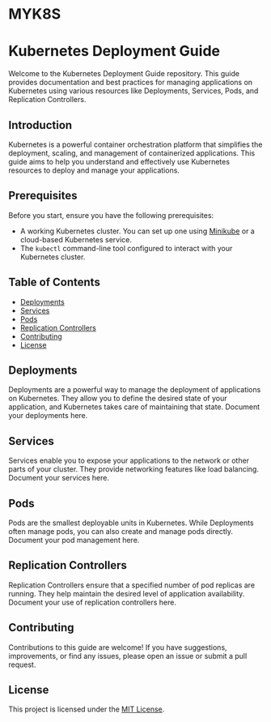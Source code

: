 # MYK8S
# Kubernetes Deployment Guide

Welcome to the Kubernetes Deployment Guide repository. This guide provides documentation and best practices for managing applications on Kubernetes using various resources like Deployments, Services, Pods, and Replication Controllers.

## Introduction

Kubernetes is a powerful container orchestration platform that simplifies the deployment, scaling, and management of containerized applications. This guide aims to help you understand and effectively use Kubernetes resources to deploy and manage your applications.

## Prerequisites

Before you start, ensure you have the following prerequisites:

- A working Kubernetes cluster. You can set up one using [Minikube](https://minikube.sigs.k8s.io/docs/start/) or a cloud-based Kubernetes service.
- The `kubectl` command-line tool configured to interact with your Kubernetes cluster.

## Table of Contents

- [Deployments](#creating-deployments)
- [Services](#setting-up-services)
- [Pods](#managing-pods)
- [Replication Controllers](#scaling-with-replication-controllers)
- [Contributing](#contributing)
- [License](#license)

## Deployments

Deployments are a powerful way to manage the deployment of applications on Kubernetes. They allow you to define the desired state of your application, and Kubernetes takes care of maintaining that state. Document your deployments here.

## Services

Services enable you to expose your applications to the network or other parts of your cluster. They provide networking features like load balancing. Document your services here.

## Pods

Pods are the smallest deployable units in Kubernetes. While Deployments often manage pods, you can also create and manage pods directly. Document your pod management here.

## Replication Controllers

Replication Controllers ensure that a specified number of pod replicas are running. They help maintain the desired level of application availability. Document your use of replication controllers here.

## Contributing

Contributions to this guide are welcome! If you have suggestions, improvements, or find any issues, please open an issue or submit a pull request.

## License

This project is licensed under the [MIT License](LICENSE).
